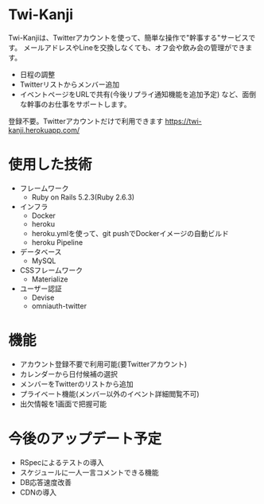 # Twi-Kanji
Twi-Kanjiは、Twitterアカウントを使って、簡単な操作で"幹事する"サービスです。
メールアドレスやLineを交換しなくても、オフ会や飲み会の管理ができます。
- 日程の調整
- Twitterリストからメンバー追加
- イベントページをURLで共有(今後リプライ通知機能を追加予定)
など、面倒な幹事のお仕事をサポートします。

登録不要。Twitterアカウントだけで利用できます
https://twi-kanji.herokuapp.com/

# 使用した技術
- フレームワーク
  - Ruby on Rails 5.2.3(Ruby 2.6.3)
- インフラ
  - Docker
  - heroku
  - heroku.ymlを使って、git pushでDockerイメージの自動ビルド
  - heroku Pipeline
- データベース
  - MySQL
- CSSフレームワーク
  - Materialize
- ユーザー認証
  - Devise
  - omniauth-twitter

# 機能
- アカウント登録不要で利用可能(要Twitterアカウント)
- カレンダーから日付候補の選択
- メンバーをTwitterのリストから追加
- プライベート機能(メンバー以外のイベント詳細閲覧不可)
- 出欠情報を1画面で把握可能

# 今後のアップデート予定
- RSpecによるテストの導入
- スケジュールに一人一言コメントできる機能
- DB応答速度改善
- CDNの導入
